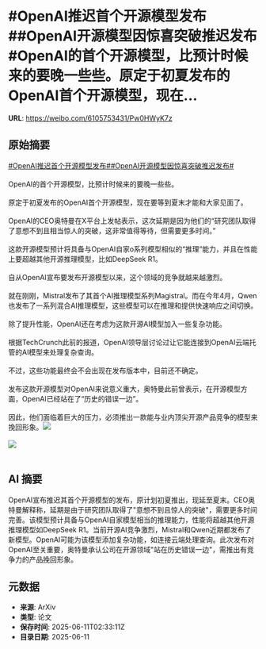 # #OpenAI推迟首个开源模型发布##OpenAI开源模型因惊喜突破推迟发布#OpenAI的首个开源模型，比预计时候来的要晚一些些。原定于初夏发布的OpenAI首个开源模型，现在...

**URL**: https://weibo.com/6105753431/Pw0HWyK7z

## 原始摘要

<a href="https://m.weibo.cn/search?containerid=231522type%3D1%26t%3D10%26q%3D%23OpenAI%E6%8E%A8%E8%BF%9F%E9%A6%96%E4%B8%AA%E5%BC%80%E6%BA%90%E6%A8%A1%E5%9E%8B%E5%8F%91%E5%B8%83%23&amp;extparam=%23OpenAI%E6%8E%A8%E8%BF%9F%E9%A6%96%E4%B8%AA%E5%BC%80%E6%BA%90%E6%A8%A1%E5%9E%8B%E5%8F%91%E5%B8%83%23" data-hide=""><span class="surl-text">#OpenAI推迟首个开源模型发布#</span></a><a href="https://m.weibo.cn/search?containerid=231522type%3D1%26t%3D10%26q%3D%23OpenAI%E5%BC%80%E6%BA%90%E6%A8%A1%E5%9E%8B%E5%9B%A0%E6%83%8A%E5%96%9C%E7%AA%81%E7%A0%B4%E6%8E%A8%E8%BF%9F%E5%8F%91%E5%B8%83%23&amp;extparam=%23OpenAI%E5%BC%80%E6%BA%90%E6%A8%A1%E5%9E%8B%E5%9B%A0%E6%83%8A%E5%96%9C%E7%AA%81%E7%A0%B4%E6%8E%A8%E8%BF%9F%E5%8F%91%E5%B8%83%23" data-hide=""><span class="surl-text">#OpenAI开源模型因惊喜突破推迟发布#</span></a><br><br>OpenAI的首个开源模型，比预计时候来的要晚一些些。<br><br>原定于初夏发布的OpenAI首个开源模型，现在要等到夏末才能和大家见面了。<br><br>OpenAI的CEO奥特曼在X平台上发帖表示，这次延期是因为他们的“研究团队取得了意想不到且相当惊人的突破，这非常值得等待，但需要更多时间。”<br><br>这款开源模型预计将具备与OpenAI自家o系列模型相似的“推理”能力，并且在性能上要超越其他开源推理模型，比如DeepSeek R1。<br><br>自从OpenAI宣布要发布开源模型以来，这个领域的竞争就越来越激烈。<br><br>就在刚刚，Mistral发布了其首个AI推理模型系列Magistral。而在今年4月，Qwen也发布了一系列混合AI推理模型，这些模型可以在推理和提供快速响应之间切换。<br><br>除了提升性能，OpenAI还在考虑为这款开源AI模型加入一些复杂功能。<br><br>根据TechCrunch此前的报道，OpenAI领导层讨论过让它能连接到OpenAI云端托管的AI模型来处理复杂查询。<br><br>不过，这些功能最终会不会出现在发布版本中，目前还不确定。<br><br>发布这款开源模型对OpenAI来说意义重大，奥特曼此前曾表示，在开源模型方面，OpenAI已经站在了“历史的错误一边”。<br><br>因此，他们面临着巨大的压力，必须推出一款能与业内顶尖开源产品竞争的模型来挽回形象。<img style="" src="https://tvax1.sinaimg.cn/large/006Fd7o3gy1i2b61118evj30t20l810e.jpg" referrerpolicy="no-referrer"><br><br><img style="" src="https://tvax1.sinaimg.cn/large/006Fd7o3gy1i2b61tg2r1j34mo334u0z.jpg" referrerpolicy="no-referrer"><br><br>

## AI 摘要

OpenAI宣布推迟其首个开源模型的发布，原计划初夏推出，现延至夏末。CEO奥特曼解释称，延期是由于研究团队取得了"意想不到且惊人的突破"，需要更多时间完善。该模型预计具备与OpenAI自家模型相当的推理能力，性能将超越其他开源推理模型如DeepSeek R1。当前开源AI竞争激烈，Mistral和Qwen近期都发布了新模型。OpenAI可能为该模型添加复杂功能，如连接云端处理查询。此次发布对OpenAI至关重要，奥特曼承认公司在开源领域"站在历史错误一边"，需推出有竞争力的产品挽回形象。

## 元数据

- **来源**: ArXiv
- **类型**: 论文
- **保存时间**: 2025-06-11T02:33:11Z
- **目录日期**: 2025-06-11
